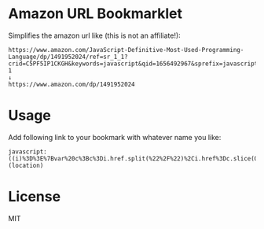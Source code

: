 # Amazon URL Bookmarklet

Simplifies the amazon url like (this is not an affiliate!):

```url
https://www.amazon.com/JavaScript-Definitive-Most-Used-Programming-Language/dp/1491952024/ref=sr_1_1?crid=C5PF5IP1CKGH&keywords=javascript&qid=1656492967&sprefix=javascript%2Caps%2C350&sr=8-1
↓
https://www.amazon.com/dp/1491952024
```

# Usage

Add following link to your bookmark with whatever name you like:

```
javascript:((i)%3D%3E%7Bvar%20c%3Bc%3Di.href.split(%22%2F%22)%2Ci.href%3Dc.slice(0%2C3).concat(c.slice(c.indexOf(%22dp%22)).slice(0%2C2)).join(%22%2F%22)%7D)(location)
```

# License

MIT